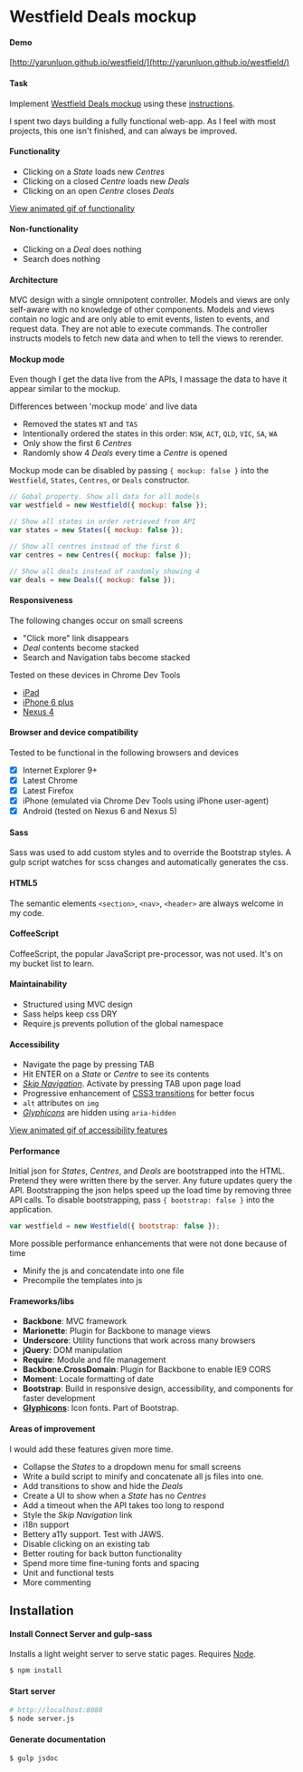 # Westfield Deals mockup
#### Demo
[http://yarunluon.github.io/westfield/](http://yarunluon.github.io/westfield/)

#### Task
Implement [Westfield Deals mockup](https://github.com/westfield/technical_tests/blob/master/design_assets/mockup.png) using these [instructions](https://github.com/westfield/technical_tests).

I spent two days building a fully functional web-app. As I feel with most projects, this one isn't finished, and can always be improved.

#### Functionality
* Clicking on a _State_ loads new _Centres_
* Clicking on a closed _Centre_ loads new _Deals_
* Clicking on an open _Centre_ closes _Deals_

[View animated gif of functionality](https://github.com/spoka/technical_tests/blob/master/screenshots/westfield-deals-functionality.gif)

#### Non-functionality
* Clicking on a _Deal_ does nothing
* Search does nothing

#### Architecture
MVC design with a single omnipotent controller. Models and views are only self-aware with no knowledge of other components. Models and views contain no logic and are only able to emit events, listen to events, and request data. They are not able to execute commands. The controller instructs models to fetch new data and when to tell the views to rerender.

#### Mockup mode
Even though I get the data live from the APIs, I massage the data to have it appear similar to the mockup.

Differences between 'mockup mode' and live data

* Removed the states `NT` and `TAS`
* Intentionally ordered the states in this order: `NSW`, `ACT`, `QLD`, `VIC`, `SA`, `WA`
* Only show the first 6 _Centres_
* Randomly show 4 _Deals_ every time a _Centre_ is opened

Mockup mode can be disabled by passing `{ mockup: false }` into the `Westfield`, `States`, `Centres`, or `Deals` constructor.
```javascript
// Gobal property. Show all data for all models
var westfield = new Westfield({ mockup: false });

// Show all states in order retrieved from API
var states = new States({ mockup: false });

// Show all centres instead of the first 6
var centres = new Centres({ mockup: false });

// Show all deals instead of randomly showing 4
var deals = new Deals({ mockup: false });
```

#### Responsiveness
The following changes occur on small screens
* "Click more" link disappears
* _Deal_ contents become stacked
* Search and Navigation tabs become stacked

Tested on these devices in Chrome Dev Tools
* [iPad](https://github.com/spoka/technical_tests/blob/master/screenshots/westfield-deals-ipad.png)
* [iPhone 6 plus](https://github.com/spoka/technical_tests/blob/master/screenshots/westfield-deals-iphone-6plus.png)
* [Nexus 4](https://github.com/spoka/technical_tests/blob/master/screenshots/westfield-deals-nexus-4.png)

#### Browser and device compatibility
Tested to be functional in the following browsers and devices
- [x] Internet Explorer 9+
- [x] Latest Chrome
- [x] Latest Firefox
- [x] iPhone (emulated via Chrome Dev Tools using iPhone user-agent)
- [x] Android (tested on Nexus 6 and Nexus 5)

#### Sass
Sass was used to add custom styles and to override the Bootstrap styles. A gulp script watches for scss changes and automatically generates the css.

#### HTML5
The semantic elements `<section>`, `<nav>`, `<header>` are always welcome in my code.

#### CoffeeScript
CoffeeScript, the popular JavaScript pre-processor, was not used. It's on my bucket list to learn.

#### Maintainability
* Structured using MVC design
* Sass helps keep css DRY
* Require.js prevents pollution of the global namespace

#### Accessibility
* Navigate the page by pressing TAB
* Hit ENTER on a _State_ or _Centre_ to see its contents
* [_Skip Navigation_](http://webaim.org/techniques/skipnav/). Activate by pressing TAB upon page load
* Progressive enhancement of [CSS3 transitions](https://developer.mozilla.org/en/docs/Web/CSS/transition) for better focus
* `alt` attributes on `img`
* [_Glyphicons_](http://glyphicons.com/) are hidden using `aria-hidden`

[View animated gif of accessibility features](https://github.com/spoka/technical_tests/blob/master/screenshots/westfield-deals-a11y.gif)

#### Performance
Initial json for _States_, _Centres_, and _Deals_ are bootstrapped into the HTML. Pretend they were written there by the server. Any future updates query the API. Bootstrapping the json helps speed up the load time by removing three API calls. To disable bootstrapping, pass `{ bootstrap: false }` into the application.

```javascript
var westfield = new Westfield({ bootstrap: false });
```

More possible performance enhancements that were not done because of time
* Minify the js and concatendate into one file
* Precompile the templates into js

#### Frameworks/libs
* __Backbone__: MVC framework
* __Marionette__: Plugin for Backbone to manage views
* __Underscore__: Utility functions that work across many browsers
* __jQuery__: DOM manipulation
* __Require__: Module and file management
* __Backbone.CrossDomain__: Plugin for Backbone to enable IE9 CORS
* __Moment__: Locale formatting of date
* __Bootstrap__: Build in responsive design, accessibility, and components for faster development
* __[Glyphicons](http://glyphicons.com/)__: Icon fonts. Part of Bootstrap.

#### Areas of improvement
I would add these features given more time.
* Collapse the _States_ to a dropdown menu for small screens
* Write a build script to minify and concatenate all js files into one.
* Add transitions to show and hide the _Deals_
* Create a UI to show when a _State_ has no _Centres_
* Add a timeout when the API takes too long to respond
* Style the _Skip Navigation_ link
* i18n support
* Bettery a11y support. Test with JAWS.
* Disable clicking on an existing tab
* Better routing for back button functionality
* Spend more time fine-tuning fonts and spacing
* Unit and functional tests
* More commenting


## Installation
#### Install Connect Server and gulp-sass
Installs a light weight server to serve static pages. Requires [Node](https://nodejs.org/en/).
```sh
$ npm install
```

#### Start server
```sh
# http://localhost:8080
$ node server.js
```

#### Generate documentation
```sh
$ gulp jsdoc
```
